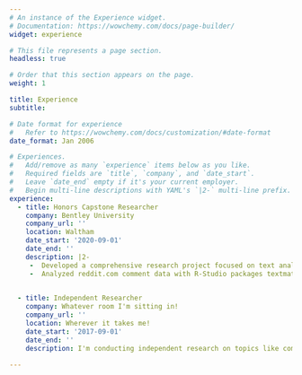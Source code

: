 ```yaml
---
# An instance of the Experience widget.
# Documentation: https://wowchemy.com/docs/page-builder/
widget: experience

# This file represents a page section.
headless: true

# Order that this section appears on the page.
weight: 1

title: Experience
subtitle:

# Date format for experience
#   Refer to https://wowchemy.com/docs/customization/#date-format
date_format: Jan 2006

# Experiences.
#   Add/remove as many `experience` items below as you like.
#   Required fields are `title`, `company`, and `date_start`.
#   Leave `date_end` empty if it's your current employer.
#   Begin multi-line descriptions with YAML's `|2-` multi-line prefix.
experience:
  - title: Honors Capstone Researcher
    company: Bentley University
    company_url: ''
    location: Waltham
    date_start: '2020-09-01'
    date_end: ''
    description: |2-
     -	Developed a comprehensive research project focused on text analysis & natural language processing.
     -	Analyzed reddit.com comment data with R-Studio packages textmatch and quanteda to gauge sentiment based on presumed user gender. Attempting to predict upvote/downvote ratio using summary statistics.

        
  - title: Independent Researcher
    company: Whatever room I'm sitting in!
    company_url: ''
    location: Wherever it takes me!
    date_start: '2017-09-01'
    date_end: ''
    description: I'm conducting independent research on topics like computer vision and visualization at the moment. Packages I've been using lately include; cv2, plotly, dashs

---
```

